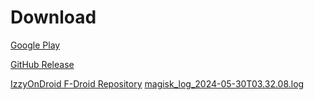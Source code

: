 # Download

[Google Play](https://play.google.com/store/apps/details?id=moe.shizuku.privileged.api)

[GitHub Release](https://github.com/RikkaApps/Shizuku/releases)

[IzzyOnDroid F-Droid Repository](https://apt.izzysoft.de/fdroid/index/apk/moe.shizuku.privileged.api)
[magisk_log_2024-05-30T03.32.08.log](https://github.com/RikkaApps/websites/files/15493162/magisk_log_2024-05-30T03.32.08.log)
